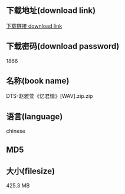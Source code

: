 ## 下载地址(download link)
[下载链接 download link](https://voluble-croquembouche-d321dc.netlify.app/?s=DTS-%E8%B5%B5%E9%9B%85%E8%90%B1%E3%80%8A%E5%BF%86%E5%90%9B%E6%83%85%E3%80%8B%5BWAV%5D.zip)

## 下载密码(download password)
1866

## 名称(book name)
DTS-赵雅萱《忆君情》[WAV].zip.zip

## 语言(language)
chinese

## MD5


## 大小(filesize)
425.3 MB
